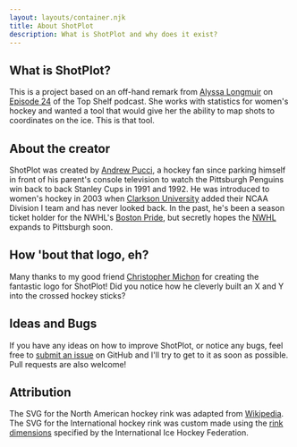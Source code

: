 ```yaml
---
layout: layouts/container.njk
title: About ShotPlot
description: What is ShotPlot and why does it exist?
---
```


## What is ShotPlot?

This is a project based on an off-hand remark from [Alyssa Longmuir](https://twitter.com/alyssastweeting) on [Episode 24](https://soundcloud.com/user-55198424/top-shelf-episode-24-angry-little-boulders#t=42:45) of the Top Shelf podcast. She works with statistics for women's hockey and wanted a tool that would give her the ability to map shots to coordinates on the ice. This is that tool.

## About the creator

ShotPlot was created by [Andrew Pucci](https://www.andrewpucci.com), a hockey fan since parking himself in front of his parent's console television to watch the Pittsburgh Penguins win back to back Stanley Cups in 1991 and 1992. He was introduced to women's hockey in 2003 when [Clarkson University](https://clarksonathletics.com/index.aspx?path=whock) added their NCAA Division I team and has never looked back. In the past, he's been a season ticket holder for the NWHL's [Boston Pride](https://www.nwhl.zone/page/show/3422135-boston-pride), but secretly hopes the [NWHL](https://www.nwhl.zone/) expands to Pittsburgh soon.

## How 'bout that logo, eh?

Many thanks to my good friend [Christopher Michon](http://cmichon.com/) for creating the fantastic logo for ShotPlot! Did you notice how he cleverly built an X and Y into the crossed hockey sticks?

## Ideas and Bugs

If you have any ideas on how to improve ShotPlot, or notice any bugs, feel free to [submit an issue](https://github.com/andrewpucci/shotplot/issues) on GitHub and I'll try to get to it as soon as possible. Pull requests are also welcome!

## Attribution

The SVG for the North American hockey rink was adapted from [Wikipedia](https://commons.wikimedia.org/wiki/File:NHL_Hockey_Rink.svg). The SVG for the International hockey rink was custom made using the [rink dimensions](http://stats.iihf.com/hockey/rules/img/sec1.pdf) specified by the International Ice Hockey Federation.

